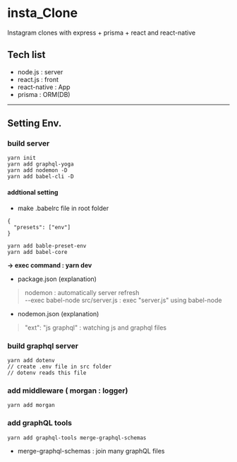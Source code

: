 # insta_Clone
Instagram clones with express + prisma + react and react-native

## Tech list
- node.js : server
- react.js : front
- react-native : App
- prisma : ORM(DB)

------

## Setting Env.
### build server
```
yarn init
yarn add graphql-yoga
yarn add nodemon -D
yarn add babel-cli -D
```
#### addtional setting
- make .babelrc file in root folder
```
{
  "presets": ["env"]
}
```
```
yarn add bable-preset-env
yarn add babel-core
```

**-> exec command : yarn dev**

- package.json (explanation)
> nodemon : automatically server refresh  
> --exec babel-node src/server.js : exec "server.js" using babel-node  
- nodemon.json (explanation)
>  "ext": "js graphql" : watching js and graphql files

### build graphql server
```
yarn add dotenv
// create .env file in src folder
// dotenv reads this file
```

### add middleware ( morgan : logger)
```
yarn add morgan
```

### add graphQL tools
```
yarn add graphql-tools merge-graphql-schemas
```
- merge-graphql-schemas : join many graphQL files